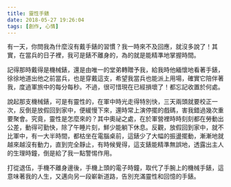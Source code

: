 ```yaml
---
title: 靈性手錶
date: 2018-05-27 19:26:04
tags: [創作, 心情]
---
```

有一天，你問我為什麼沒有戴手錶的習慣？我一時來不及回應，就沒多說了！其實，在當兵的日子裡，我可是錶不離身的，為的就是能精準地掌握時間。

記得那時戴得是機械錶，還是由唯一的堂弟轉贈予我，給我時他緬懷地看著手錶，徐徐地道出他之前當兵，也是穿戴這支，希望我當兵也能派上用場，確實它陪伴著我，度過軍旅中的每分每秒。不過，很可惜現在已經損壞了！都忘記收置於何處。

說起那支機械錶，可是有靈性的，在軍中時光走得特別快，三天兩頭就要校正一次，反倒是放假回到家中，便緩慢下來，還時常上演停擺的戲碼，害我錯過幾次重要聚會。究竟，靈性是怎麼來的？其中奧祕之處，在於軍營裡時時刻刻都在勞動出公差，動得可勤快，除了午睡片刻，鮮少能躺下休息。反觀，放假回到家中，就不比軍中，有一大半時間，都枯坐在電腦桌前，這錶少了大幅的振盪擺動，漸漸地就越來越沒有動力，直到完全靜止，有時候覺得，這支錶能精準無誤地，透露出主人的生理時鐘，倒是給了我一點警惕作用。

打從退伍，手機不離身邊後，手機上頭的電子時鐘，取代了手腕上的機械手錶，這意味著我的人生，又邁向另一段嶄新道路，告別充滿靈性和回憶的手錶。
